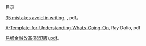 目录


[35 mistakes avoid in writing](https://github.com/leonStone/Ebook/blob/master/Books/35-Mistakes-to-Avoid-Writing.pdf), , pdf。

[A-Template-for-Understanding-Whats-Going-On](https://github.com/leonStone/Ebook/blob/master/Books/A-Template-for-Understanding-Whats-Going-On-Bridgewater1.pdf), Ray Dalio, pdf

[易纲金融改革(影印版).pdf](https://github.com/leonStone/Ebook/blob/master/Books/%E6%98%93%E7%BA%B2%E9%87%91%E8%9E%8D%E6%94%B9%E9%9D%A9.pdf)。
